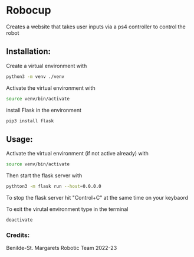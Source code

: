 # Robocup
Creates a website that takes user inputs via a ps4 controller to control the robot

## Installation:
Create a virtual environment with
```bash
python3 -m venv ./venv
```

Activate the virtual environment with
```bash
source venv/bin/activate
```

install Flask in the environment
```bash
pip3 install flask
```
## Usage:
Activate the virtual environment (if not active already) with 
```bash
source venv/bin/activate
```
Then start the flask server with
```bash
pythton3 -m flask run --host=0.0.0.0
```

To stop the flask server hit "Control+C" at the same time on your keybaord

To exit the virutal environment type in the terminal
```bash
deactivate
```

### Credits:
Benilde-St. Margarets Robotic Team
2022-23
